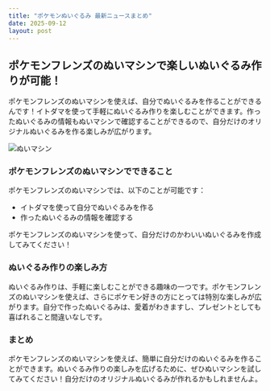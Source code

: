 ```yaml
---
title: "ポケモンぬいぐるみ 最新ニュースまとめ"
date: 2025-09-12
layout: post
---
```


## ポケモンフレンズのぬいマシンで楽しいぬいぐるみ作りが可能！

ポケモンフレンズのぬいマシンを使えば、自分でぬいぐるみを作ることができるんです！イトダマを使って手軽にぬいぐるみ作りを楽しむことができます。作ったぬいぐるみの情報もぬいマシンで確認することができるので、自分だけのオリジナルぬいぐるみを作る楽しみが広がります。

![ぬいマシン](https://example.com/nui-machine.jpg)

### ポケモンフレンズのぬいマシンでできること

ポケモンフレンズのぬいマシンでは、以下のことが可能です：
- イトダマを使って自分でぬいぐるみを作る
- 作ったぬいぐるみの情報を確認する

ポケモンフレンズのぬいマシンを使って、自分だけのかわいいぬいぐるみを作成してみてください！

### ぬいぐるみ作りの楽しみ方

ぬいぐるみ作りは、手軽に楽しむことができる趣味の一つです。ポケモンフレンズのぬいマシンを使えば、さらにポケモン好きの方にとっては特別な楽しみが広がります。自分で作ったぬいぐるみは、愛着がわきますし、プレゼントとしても喜ばれること間違いなしです。

### まとめ

ポケモンフレンズのぬいマシンを使えば、簡単に自分だけのぬいぐるみを作ることができます。ぬいぐるみ作りの楽しみを広げるために、ぜひぬいマシンを試してみてください！自分だけのオリジナルぬいぐるみが作れるかもしれませんよ。